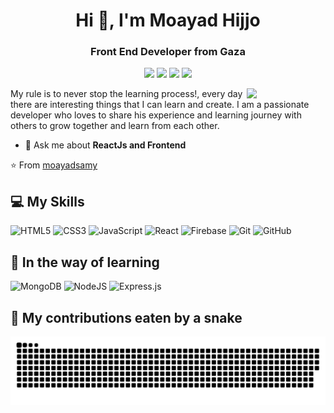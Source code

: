 <h1 align="center">Hi 👋, I'm Moayad Hijjo</h1>
<h3 align="center">Front End Developer from Gaza</h3>

<p align="center">
    <a href="https://twitter.com/moayad_hijjo"><img src="https://img.shields.io/badge/twitter-%231FA1F1?style=flat&logo=twitter&logoColor=white"/></a>
    <a href="https://www.linkedin.com/in/moayad-hijjo-2bb462221/"><img src="https://img.shields.io/badge/linkedin-%230177B5?style=flat&logo=linkedin&logoColor=white"/></a>
        <a href="https://www.facebook.com/moayod.hijjo"><img src="https://img.shields.io/badge/facebook-%231FA1F1?style=flat&logo=facebook&logoColor=white"/></a>
    <a href="https://www.youtube.com/channel/UCe4y_VcQesHOE5taxehEqXw"><img src="https://img.shields.io/badge/youtube-%23FF0000?style=flat&logo=youtube&logoColor=white"/></a>
   
</p>
  
  <img src="https://github.com/mohamedabusrea/mohamedabusrea/blob/master/profile-img.png" align="right" width="25%"/>

My rule is to never stop the learning process!, every day there are interesting things that I can learn and create. I am a passionate developer who loves to share his experience and learning journey with others to grow together and learn from each other.

- 💬 Ask me about **ReactJs and Frontend**


⭐ From [moayadsamy](https://github.com/moayadsamy)

## 💻 My Skills

![HTML5](https://img.shields.io/badge/html5-%23E34F26.svg?style=for-the-badge&logo=html5&logoColor=white)
![CSS3](https://img.shields.io/badge/css3-%231572B6.svg?style=for-the-badge&logo=css3&logoColor=white)
![JavaScript](https://img.shields.io/badge/javascript-%23323330.svg?style=for-the-badge&logo=javascript&logoColor=%23F7DF1E)
![React](https://img.shields.io/badge/react-%2320232a.svg?style=for-the-badge&logo=react&logoColor=%2361DAFB)
![Firebase](https://img.shields.io/badge/firebase-%23039BE5.svg?style=for-the-badge&logo=firebase)
![Git](https://img.shields.io/badge/git-%23F05033.svg?style=for-the-badge&logo=git&logoColor=white)
![GitHub](https://img.shields.io/badge/github-%23121011.svg?style=for-the-badge&logo=github&logoColor=white)
<br/>

## 💜 In the way of learning

![MongoDB](https://img.shields.io/badge/MongoDB-%234ea94b.svg?style=for-the-badge&logo=mongodb&logoColor=white)
![NodeJS](https://img.shields.io/badge/node.js-6DA55F?style=for-the-badge&logo=node.js&logoColor=white)
![Express.js](https://img.shields.io/badge/express.js-%23404d59.svg?style=for-the-badge&logo=express&logoColor=%2361DAFB)
<br/>


## 🐍 My contributions eaten by a snake
![snake gif](https://github.com/devmuhnnad/devmuhnnad/blob/output/github-contribution-grid-snake.svg)

